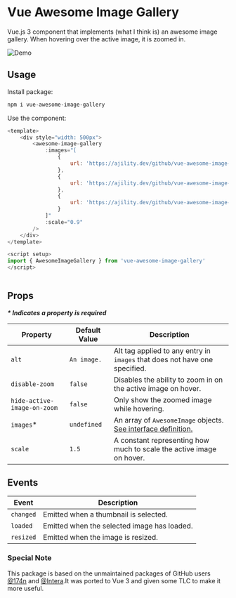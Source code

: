 # Vue Awesome Image Gallery

Vue.js 3 component that implements (what I think is) an awesome image gallery. When hovering over the active image, it is zoomed in.

![Demo](https://ajility.dev/github/vue-awesome-image-gallery/demo.gif)

## Usage
Install package:
```bash
npm i vue-awesome-image-gallery
```

Use the component:
```js
<template>
    <div style="width: 500px">
        <awesome-image-gallery
            :images="[
                {
                    url: 'https://ajility.dev/github/vue-awesome-image-gallery/1.webp',
                },
                {
                    url: 'https://ajility.dev/github/vue-awesome-image-gallery/2.webp',
                },
                {
                    url: 'https://ajility.dev/github/vue-awesome-image-gallery/3.webp',
                }
            ]"
            :scale="0.9"
        />
    </div>
</template>

<script setup>
import { AwesomeImageGallery } from 'vue-awesome-image-gallery'
</script>
  
```

## Props
***\* Indicates a property is required***

| Property                    | Default Value | Description                                                                                                                                     |
|-----------------------------|--------------|--------------------------------------------------------------------------------------------------------------------------------------------------|
| `alt`                       | `An image.`  | Alt tag applied to any entry in `images` that does not have one specified.                                                                       |
| `disable-zoom`              | `false`      | Disables the ability to zoom in on the active image on hover.                                                                                    |
| `hide-active-image-on-zoom` | `false`      | Only show the zoomed image while hovering.                                                                                                       |
| `images`*                   | `undefined`  | An array of `AwesomeImage` objects. [See interface definition.](https://github.com/Ajility97/vue-awesome-image-gallery/blob/main/src/types.ts)   |
| `scale`                     | `1.5`         | A constant representing how much to scale the active image on hover.                                                                            |

## Events

| Event     | Description                                 |
|-----------|---------------------------------------------|
| `changed` | Emitted when a thumbnail is selected.       |
| `loaded`  | Emitted when the selected image has loaded. |
| `resized` | Emitted when the image is resized.          |


### Special Note
This package is based on the unmaintained packages of GitHub users [@174n](https://github.com/174n) and [@Intera](https://github.com/Intera).It was ported to Vue 3 and given some TLC to make it more useful.
